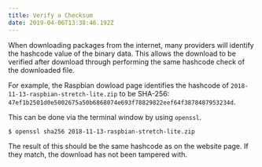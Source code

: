 ```yaml
---
title: Verify a Checksum
date: 2019-04-06T13:38:46.192Z
---
```

When downloading packages from the internet, many providers will identify the hashcode value of the binary data.  This allows the download to be verified after download through performing the same hashcode check of the downloaded file.

For example, the Raspbian dowload page identifies the hashcode of `2018-11-13-raspbian-stretch-lite.zip` to be SHA-256: `47ef1b2501d0e5002675a50b6868074e693f78829822eef64f3878487953234d`.

This can be done via the terminal window by using `openssl`.

```
$ openssl sha256 2018-11-13-raspbian-stretch-lite.zip
```

The result of this should be the same hashcode as on the website page.  If they match, the download has not been tampered with.
